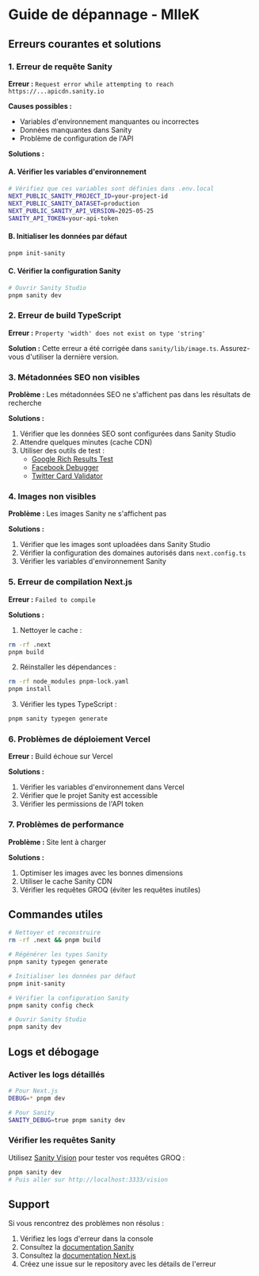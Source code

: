 # Guide de dépannage - MlleK

## Erreurs courantes et solutions

### 1. Erreur de requête Sanity

**Erreur :** `Request error while attempting to reach https://...apicdn.sanity.io`

**Causes possibles :**
- Variables d'environnement manquantes ou incorrectes
- Données manquantes dans Sanity
- Problème de configuration de l'API

**Solutions :**

#### A. Vérifier les variables d'environnement
```bash
# Vérifiez que ces variables sont définies dans .env.local
NEXT_PUBLIC_SANITY_PROJECT_ID=your-project-id
NEXT_PUBLIC_SANITY_DATASET=production
NEXT_PUBLIC_SANITY_API_VERSION=2025-05-25
SANITY_API_TOKEN=your-api-token
```

#### B. Initialiser les données par défaut
```bash
pnpm init-sanity
```

#### C. Vérifier la configuration Sanity
```bash
# Ouvrir Sanity Studio
pnpm sanity dev
```

### 2. Erreur de build TypeScript

**Erreur :** `Property 'width' does not exist on type 'string'`

**Solution :** Cette erreur a été corrigée dans `sanity/lib/image.ts`. Assurez-vous d'utiliser la dernière version.

### 3. Métadonnées SEO non visibles

**Problème :** Les métadonnées SEO ne s'affichent pas dans les résultats de recherche

**Solutions :**
1. Vérifier que les données SEO sont configurées dans Sanity Studio
2. Attendre quelques minutes (cache CDN)
3. Utiliser des outils de test :
   - [Google Rich Results Test](https://search.google.com/test/rich-results)
   - [Facebook Debugger](https://developers.facebook.com/tools/debug/)
   - [Twitter Card Validator](https://cards-dev.twitter.com/validator)

### 4. Images non visibles

**Problème :** Les images Sanity ne s'affichent pas

**Solutions :**
1. Vérifier que les images sont uploadées dans Sanity Studio
2. Vérifier la configuration des domaines autorisés dans `next.config.ts`
3. Vérifier les variables d'environnement Sanity

### 5. Erreur de compilation Next.js

**Erreur :** `Failed to compile`

**Solutions :**
1. Nettoyer le cache :
```bash
rm -rf .next
pnpm build
```

2. Réinstaller les dépendances :
```bash
rm -rf node_modules pnpm-lock.yaml
pnpm install
```

3. Vérifier les types TypeScript :
```bash
pnpm sanity typegen generate
```

### 6. Problèmes de déploiement Vercel

**Erreur :** Build échoue sur Vercel

**Solutions :**
1. Vérifier les variables d'environnement dans Vercel
2. Vérifier que le projet Sanity est accessible
3. Vérifier les permissions de l'API token

### 7. Problèmes de performance

**Problème :** Site lent à charger

**Solutions :**
1. Optimiser les images avec les bonnes dimensions
2. Utiliser le cache Sanity CDN
3. Vérifier les requêtes GROQ (éviter les requêtes inutiles)

## Commandes utiles

```bash
# Nettoyer et reconstruire
rm -rf .next && pnpm build

# Régénérer les types Sanity
pnpm sanity typegen generate

# Initialiser les données par défaut
pnpm init-sanity

# Vérifier la configuration Sanity
pnpm sanity config check

# Ouvrir Sanity Studio
pnpm sanity dev
```

## Logs et débogage

### Activer les logs détaillés
```bash
# Pour Next.js
DEBUG=* pnpm dev

# Pour Sanity
SANITY_DEBUG=true pnpm sanity dev
```

### Vérifier les requêtes Sanity
Utilisez [Sanity Vision](https://www.sanity.io/docs/sanity-vision) pour tester vos requêtes GROQ :
```bash
pnpm sanity dev
# Puis aller sur http://localhost:3333/vision
```

## Support

Si vous rencontrez des problèmes non résolus :

1. Vérifiez les logs d'erreur dans la console
2. Consultez la [documentation Sanity](https://www.sanity.io/docs)
3. Consultez la [documentation Next.js](https://nextjs.org/docs)
4. Créez une issue sur le repository avec les détails de l'erreur 